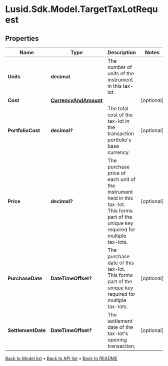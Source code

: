 # Lusid.Sdk.Model.TargetTaxLotRequest

## Properties

Name | Type | Description | Notes
------------ | ------------- | ------------- | -------------
**Units** | **decimal** | The number of units of the instrument in this tax-lot. | 
**Cost** | [**CurrencyAndAmount**](CurrencyAndAmount.md) |  | [optional] 
**PortfolioCost** | **decimal?** | The total cost of the tax-lot in the transaction portfolio&#39;s base currency. | [optional] 
**Price** | **decimal?** | The purchase price of each unit of the instrument held in this tax-lot. This forms part of the unique key required for multiple tax-lots. | [optional] 
**PurchaseDate** | **DateTimeOffset?** | The purchase date of this tax-lot. This forms part of the unique key required for multiple tax-lots. | [optional] 
**SettlementDate** | **DateTimeOffset?** | The settlement date of the tax-lot&#39;s opening transaction. | [optional] 

[Back to Model list](../README.md#documentation-for-models) &#8226; [Back to API list](../README.md#documentation-for-api-endpoints) &#8226; [Back to README](../README.md)

